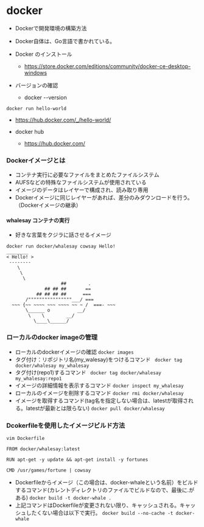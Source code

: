 # docker
- Dockerで開発環境の構築方法
- Docker自体は、Go言語で書かれている。

- Docker のインストール
  - https://store.docker.com/editions/community/docker-ce-desktop-windows

- バージョンの確認
  - docker --version


```docker run hello-world```
  - https://hub.docker.com/_/hello-world/

- docker hub
  - https://hub.docker.com/

### Dockerイメージとは
- コンテナ実行に必要なファイルをまとめたファイルシステム
- AUFSなどの特殊なファイルシステムが使用されている
- イメージのデータはレイヤーで構成され、読み取り専用
- Dockerイメージに同じレイヤーがあれば、差分のみダウンロードを行う。（Dockerイメージの継承）

#### whalesay コンテナの実行
- 好きな言葉をクジラに話させるイメージ
```
docker run docker/whalesay cowsay Hello!
________
< Hello! >
 --------
    \
     \
      \
                    ##        .
              ## ## ##       ==
           ## ## ## ##      ===
       /""""""""""""""""___/ ===
  ~~~ {~~ ~~~~ ~~~ ~~~~ ~~ ~ /  ===- ~~~
       \______ o          __/
        \    \        __/
          \____\______/
```
          
### ローカルのdocker imageの管理
- ローカルのdockerイメージの確認
```docker images```
- タグ付け：リポジトリ名(my_walesay)をつけるコマンド
``` docker tag docker/whalesay my_whalesay```
- タグ付け(repo1)するコマンド
``` docker tag docker/whalesay my_whalesay:repo1```
- イメージの詳細情報を表示するコマンド
```docker inspect my_whalesay```
- ローカルのイメージを削除するコマンド
```docker rmi docker/whalesay```
- イメージを取得するコマンド(tag名を指定しない場合は、latestが取得される。latestが最新とは限らない)
```docker pull docker/whalesay```

### Dcokerfileを使用したイメージビルド方法
```vim Dockerfile```
```
FROM docker/whalesay:latest

RUN apt-get -y update && apt-get install -y fortunes

CMD /usr/games/fortune | cowsay
```
- Dockerfileからイメージ（この場合は、docker-whaleという名前）をビルドするコマンド(カレントディレクトリのファイルでビルドなので、最後に.がある)
```docker build -t docker-whale . ```
- 上記コマンドはDockerfileが変更されない限り、キャッシュされる。キャッシュしたくない場合は以下で実行。
```docker build --no-cache -t docker-whale```

